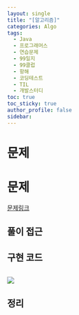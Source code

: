 ```yaml
---
layout: single
title: "[알고리즘]"
categories: Algo
tags:
  - Java
  - 프로그래머스
  - 연습문제
  - 99일지
  - 99클럽
  - 항해
  - 코딩테스트
  - TIL
  - 개발스터디
toc: true
toc_sticky: true
author_profile: false
sidebar:
---
```

# 문제
# 문제

[문제링크](https://school.programmers.co.kr/learn/courses/30/lessons/42883)

## 풀이 접근

## 구현 코드 

```java


```

![](https://i.imgur.com/2pT3YSJ.png)



## 정리

